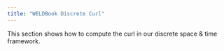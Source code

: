 ```yaml
---
title: "WELDBook Discrete Curl"
---
```


This section shows how to compute the curl in our discrete space & time
framework.